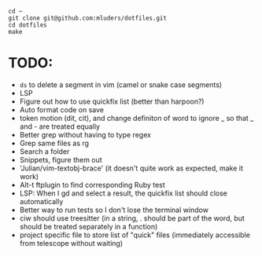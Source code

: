 ```
cd ~
git clone git@github.com:mluders/dotfiles.git
cd dotfiles
make
```

# TODO:

* `ds` to delete a segment in vim (camel or snake case segments)
* LSP
* Figure out how to use quickfix list (better than harpoon?)
* Auto format code on save
* token motion (dit, cit), and change definiton of word to ignore _ so that _ and - are treated equally
* Better grep without having to type regex
* Grep same files as rg
* Search a folder
* Snippets, figure them out
* 'Julian/vim-textobj-brace' (it doesn't quite work as expected, make it work)
* Alt-t ftplugin to find corresponding Ruby test
* LSP: When I gd and select a result, the quickfix list should close automatically
* Better way to run tests so I don't lose the terminal window
* ciw should use treesitter (in a string, . should be part of the word, but should be treated separately in a function)
* project specific file to store list of "quick" files (immediately accessible from telescope without waiting)
